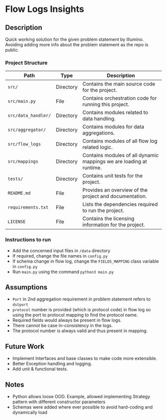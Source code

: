 # Flow Logs Insights


## Description
Quick working solution for the given problem statement by Illumino. Avoiding adding more info about the problem statement as the repo is public.

### Project Structure
| Path                      | Type           | Description                                                 |
|---------------------------|----------------|-------------------------------------------------------------|
| `src/`                    | Directory      | Contains the main source code for the project.              |
| `src/main.py` | File        | Contains orchestration code for running this project.           |
| `src/data_handler/`       | Directory      | Contains modules related to data handling.                  |
| `src/aggregator/`            | Directory      | Contains modules for data aggregations.                |
| `src/flow_logs` | Directory           | Contains modules of all flow log related logic.                      |
| `src/mappings` | Directory      | Contains modules of all dynamic mappings we are loading at runtime.                 |
| `tests/`                  | Directory      | Contains unit tests for the project.                        |
| `README.md`               | File           | Provides an overview of the project and documentation.      |
| `requirements.txt`        | File           | Lists the dependencies required to run the project.         |
| `LICENSE`                 | File           | Contains the licensing information for the project.         |

### Instructions to run
- Add the concerned input files in `/data` directory
- If required, change the file names in `config.py`
- If schema change in flow log, change the `FIELDS_MAPPING` class variable in `config.py`
- Run `main.py` using the command `python3 main.py`

## Assumptions
- `Port` in 2nd aggregation requirement in problem statement refers to `dstport`
- `protocol` number is provided (which is protocol code) in flow log so using the port to protocol mapping to find the protocol name.
- Required fields would always be present in flow logs.
- There cannot be case in-consistency in the logs.
- The protocol number is always valid and thus present in mapping.

## Future Work
- Implement Interfaces and base classes to make code more extensible.
- Better Exception handling and logging. 
- Add unit & functional tests.

## Notes
- Python allows loose OOD. Example, allowed implementing Strategy pattern with different constructor parameters
- Schemas were added where ever possible to avoid hard-coding and dynamically load 

